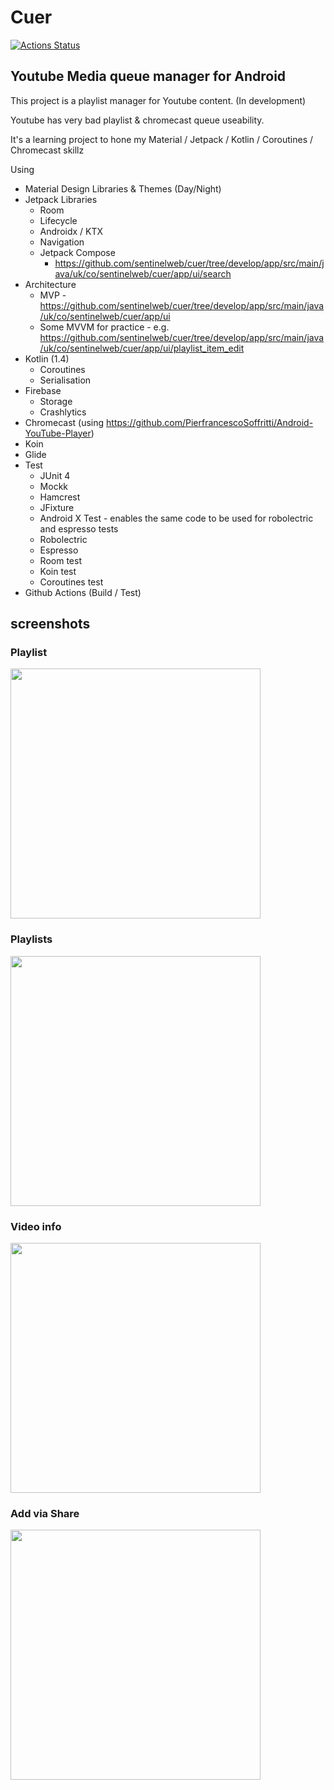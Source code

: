 # Cuer
[![Actions Status](https://github.com/sentinelweb/cuer/workflows/Android%20CI/badge.svg)](https://github.com/sentinelweb/cuer/actions)

## Youtube Media queue manager for Android

This project is a playlist manager for Youtube content. (In development)

Youtube has very bad playlist & chromecast queue useability.

It's a learning project to hone my Material / Jetpack / Kotlin / Coroutines / Chromecast skillz

Using
- Material Design Libraries & Themes (Day/Night)
- Jetpack Libraries
   - Room
   - Lifecycle
   - Androidx / KTX
   - Navigation
   - Jetpack Compose
     - https://github.com/sentinelweb/cuer/tree/develop/app/src/main/java/uk/co/sentinelweb/cuer/app/ui/search
- Architecture 
   - MVP - https://github.com/sentinelweb/cuer/tree/develop/app/src/main/java/uk/co/sentinelweb/cuer/app/ui
   - Some MVVM for practice - e.g. https://github.com/sentinelweb/cuer/tree/develop/app/src/main/java/uk/co/sentinelweb/cuer/app/ui/playlist_item_edit
- Kotlin (1.4)
  - Coroutines
  - Serialisation
- Firebase
  - Storage
  - Crashlytics
- Chromecast (using https://github.com/PierfrancescoSoffritti/Android-YouTube-Player)
- Koin
- Glide
- Test
  - JUnit 4
  - Mockk
  - Hamcrest
  - JFixture
  - Android X Test - enables the same code to be used for robolectric and espresso tests
  - Robolectric
  - Espresso
  - Room test
  - Koin test
  - Coroutines test
- Github Actions (Build / Test)

## screenshots
### Playlist
<img src="https://raw.githubusercontent.com/sentinelweb/cuer/develop/media/screenshots/playlist-2021-04-13-23.31.47.jpeg" width="400">

### Playlists
<img src="https://raw.githubusercontent.com/sentinelweb/cuer/develop/media/screenshots/playlists-2021-04-13-23.41.42.jpeg" width="400">

### Video info
<img src="https://raw.githubusercontent.com/sentinelweb/cuer/develop/media/screenshots/info-2021-04-13-23.33.19.jpeg" width="400">

### Add via Share
<img src="https://raw.githubusercontent.com/sentinelweb/cuer/develop/media/screenshots/share-2021-04-13-23.35.07.jpeg"  width="400">


